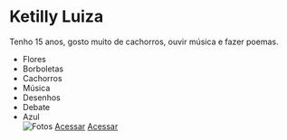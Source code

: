 <h1>Ketilly Luiza</h1>
<p>Tenho 15 anos, gosto muito de cachorros, ouvir música e fazer poemas.</p>
<ul>
<li>Flores</li>
<li>Borboletas</li>
<li>Cachorros</li>
<li>Música</li>
<li>Desenhos</li>
<li>Debate</li>
<li>Azul</li>
<img scr= "Caminho/para/imagem.jpg" alt= Fotos de Rosas azul>
<a href="https://share.google/imagens/xbp6rSmhECNWU4Ggk">Acessar</a>
<a href="https://wa.me/message/VGN6BJHDQH4AM1">Acessar</a>
